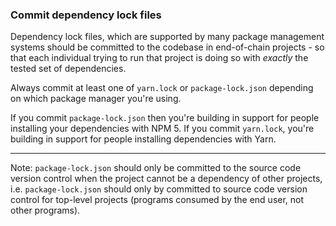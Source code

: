 ### Commit dependency lock files

Dependency lock files, which are supported by many package management systems should be committed to the codebase in end-of-chain projects - so that  each individual trying to run that project is doing so with *exactly* the tested set of dependencies.

Always commit at least one of `yarn.lock` or `package-lock.json` depending on which package manager you're using.

If you commit `package-lock.json` then you're building in support for people installing your dependencies with NPM 5. If you commit `yarn.lock`, you're building in support for people installing dependencies with Yarn.

---

Note:  `package-lock.json` should only be committed to the source code version control when the project cannot be a dependency of other projects, i.e. `package-lock.json` should only by committed to source code version control for top-level  projects (programs consumed by the end user, not other programs).